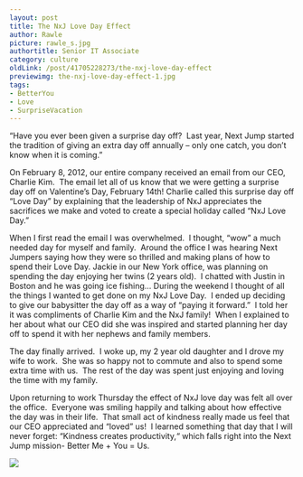 ```yaml
---
layout: post
title: The NxJ Love Day Effect
author: Rawle
picture: rawle_s.jpg
authortitle: Senior IT Associate
category: culture
oldLink: /post/41705228273/the-nxj-love-day-effect
previewimg: the-nxj-love-day-effect-1.jpg
tags:
- BetterYou
- Love
- SurpriseVacation
---
```


“Have you ever been given a surprise day off?  Last year, Next Jump started the tradition of giving an extra day off annually – only one catch, you don’t know when it is coming.”

On February 8, 2012, our entire company received an email from our CEO, Charlie Kim.  The email let all of us know that we were getting a surprise day off on Valentine’s Day, February 14th! Charlie called this surprise day off “Love Day” by explaining that the leadership of NxJ appreciates the sacrifices we make and voted to create a special holiday called “NxJ Love Day.”

When I first read the email I was overwhelmed.  I thought, “wow” a much needed day for myself and family.  Around the office I was hearing Next Jumpers saying how they were so thrilled and making plans of how to spend their Love Day. Jackie in our New York office, was planning on spending the day enjoying her twins (2 years old).  I chatted with Justin in Boston and he was going ice fishing… During the weekend I thought of all the things I wanted to get done on my NxJ Love Day.  I ended up deciding to give our babysitter the day off as a way of “paying it forward.”  I told her it was compliments of Charlie Kim and the NxJ family!  When I explained to her about what our CEO did she was inspired and started planning her day off to spend it with her nephews and family members.

The day finally arrived.  I woke up, my 2 year old daughter and I drove my wife to work.  She was so happy not to commute and also to spend some extra time with us.  The rest of the day was spent just enjoying and loving the time with my family.

Upon returning to work Thursday the effect of NxJ love day was felt all over the office.  Everyone was smiling happily and talking about how effective the day was in their life.  That small act of kindness really made us feel that our CEO appreciated and “loved” us!  I learned something that day that I will never forget: “Kindness creates productivity,“ which falls right into the Next Jump mission- Better Me + You = Us.


![](/images/the-nxj-love-day-effect-1.jpg)
